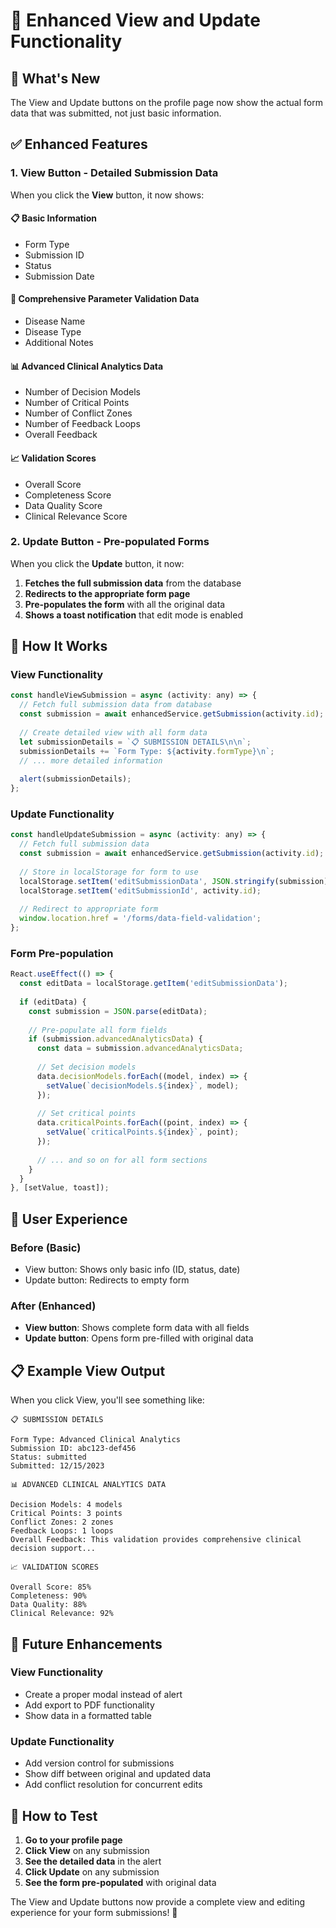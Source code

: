 # 🔧 Enhanced View and Update Functionality

## 🎯 **What's New**

The View and Update buttons on the profile page now show the actual form data that was submitted, not just basic information.

## ✅ **Enhanced Features**

### **1. View Button - Detailed Submission Data**
When you click the **View** button, it now shows:

#### **📋 Basic Information**
- Form Type
- Submission ID
- Status
- Submission Date

#### **🏥 Comprehensive Parameter Validation Data**
- Disease Name
- Disease Type
- Additional Notes

#### **📊 Advanced Clinical Analytics Data**
- Number of Decision Models
- Number of Critical Points
- Number of Conflict Zones
- Number of Feedback Loops
- Overall Feedback

#### **📈 Validation Scores**
- Overall Score
- Completeness Score
- Data Quality Score
- Clinical Relevance Score

### **2. Update Button - Pre-populated Forms**
When you click the **Update** button, it now:

1. **Fetches the full submission data** from the database
2. **Redirects to the appropriate form page**
3. **Pre-populates the form** with all the original data
4. **Shows a toast notification** that edit mode is enabled

## 🔧 **How It Works**

### **View Functionality**
```javascript
const handleViewSubmission = async (activity: any) => {
  // Fetch full submission data from database
  const submission = await enhancedService.getSubmission(activity.id);
  
  // Create detailed view with all form data
  let submissionDetails = `📋 SUBMISSION DETAILS\n\n`;
  submissionDetails += `Form Type: ${activity.formType}\n`;
  // ... more detailed information
  
  alert(submissionDetails);
};
```

### **Update Functionality**
```javascript
const handleUpdateSubmission = async (activity: any) => {
  // Fetch full submission data
  const submission = await enhancedService.getSubmission(activity.id);
  
  // Store in localStorage for form to use
  localStorage.setItem('editSubmissionData', JSON.stringify(submission));
  localStorage.setItem('editSubmissionId', activity.id);
  
  // Redirect to appropriate form
  window.location.href = '/forms/data-field-validation';
};
```

### **Form Pre-population**
```javascript
React.useEffect(() => {
  const editData = localStorage.getItem('editSubmissionData');
  
  if (editData) {
    const submission = JSON.parse(editData);
    
    // Pre-populate all form fields
    if (submission.advancedAnalyticsData) {
      const data = submission.advancedAnalyticsData;
      
      // Set decision models
      data.decisionModels.forEach((model, index) => {
        setValue(`decisionModels.${index}`, model);
      });
      
      // Set critical points
      data.criticalPoints.forEach((point, index) => {
        setValue(`criticalPoints.${index}`, point);
      });
      
      // ... and so on for all form sections
    }
  }
}, [setValue, toast]);
```

## 🎯 **User Experience**

### **Before (Basic)**
- View button: Shows only basic info (ID, status, date)
- Update button: Redirects to empty form

### **After (Enhanced)**
- **View button**: Shows complete form data with all fields
- **Update button**: Opens form pre-filled with original data

## 📋 **Example View Output**

When you click View, you'll see something like:

```
📋 SUBMISSION DETAILS

Form Type: Advanced Clinical Analytics
Submission ID: abc123-def456
Status: submitted
Submitted: 12/15/2023

📊 ADVANCED CLINICAL ANALYTICS DATA

Decision Models: 4 models
Critical Points: 3 points
Conflict Zones: 2 zones
Feedback Loops: 1 loops
Overall Feedback: This validation provides comprehensive clinical decision support...

📈 VALIDATION SCORES

Overall Score: 85%
Completeness: 90%
Data Quality: 88%
Clinical Relevance: 92%
```

## 🔮 **Future Enhancements**

### **View Functionality**
- Create a proper modal instead of alert
- Add export to PDF functionality
- Show data in a formatted table

### **Update Functionality**
- Add version control for submissions
- Show diff between original and updated data
- Add conflict resolution for concurrent edits

## 🚀 **How to Test**

1. **Go to your profile page**
2. **Click View** on any submission
3. **See the detailed data** in the alert
4. **Click Update** on any submission
5. **See the form pre-populated** with original data

The View and Update buttons now provide a complete view and editing experience for your form submissions! 🎉 